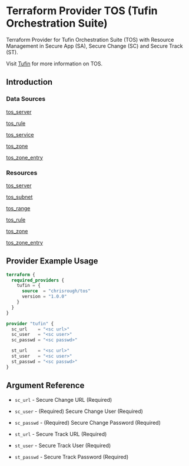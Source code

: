 # Terraform Provider TOS (Tufin Orchestration Suite)

Terraform Provider for Tufin Orchestration Suite (TOS) with Resource Management in Secure App (SA), Secure Change (SC) and
Secure Track (ST).

Visit [Tufin](https://tufin.com) for more information on TOS.

## Introduction

### Data Sources

[tos_server](data-sources/server.md)

[tos_rule](data-sources/rule.md)

[tos_service](data-sources/service.md)

[tos_zone](data-sources/zone.md)

[tos_zone_entry](data-sources/zone_entry.md)


### Resources

[tos_server](resources/server.md)

[tos_subnet](data-sources/subnet.md)

[tos_range](data-sources/range.md)

[tos_rule](resources/rule.md)

[tos_zone](resources/zone.md)

[tos_zone_entry](resources/zone_entry.md)


## Provider Example Usage

```terraform
terraform {
  required_providers {
    tufin = {
      source  = "chrisrough/tos"
      version = "1.0.0"
    }
  }
}

provider "tufin" {
  sc_url    = "<sc url>"
  sc_user   = "<sc user>"
  sc_passwd = "<sc passwd>"

  st_url    = "<sc url>"
  st_user   = "<sc user>"
  st_passwd = "<sc passwd>"
}
```

## Argument Reference

* `sc_url` - Secure Change URL (Required)
* `sc_user` - (Required) Secure Change User (Required)
* `sc_passwd` - (Required) Secure Change Password (Required)

* `st_url` - Secure Track URL (Required)
* `st_user` - Secure Track User (Required)
* `st_passwd` - Secure Track Password (Required)
